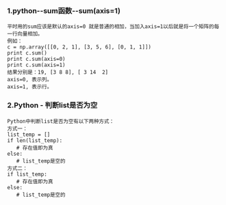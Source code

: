 
### 1.python--sum函数--sum(axis=1)
```
平时用的sum应该是默认的axis=0 就是普通的相加，当加入axis=1以后就是将一个矩阵的每一行向量相加。
例如：
c = np.array([[0, 2, 1], [3, 5, 6], [0, 1, 1]])
print c.sum()
print c.sum(axis=0)
print c.sum(axis=1)
结果分别是：19, [3 8 8], [ 3 14  2]
axis=0, 表示列。
axis=1, 表示行。
```
### 2.Python - 判断list是否为空
```
Python中判断list是否为空有以下两种方式：
方式一：
list_temp = []
if len(list_temp):
   # 存在值即为真
else:
   # list_temp是空的
方式二：
if list_temp:
   # 存在值即为真
else:
   # list_temp是空的
```
